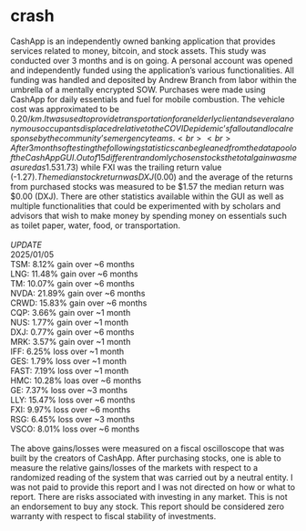 # crash

CashApp is an independently owned banking application that provides services related to money, bitcoin, and stock assets. This study was conducted over 3 months and is on going. A personal account was opened and independently funded using the application’s various functionalities. All funding was handled and deposited by Andrew Branch from labor within the umbrella of a mentally encrypted SOW. Purchases were made using CashApp for daily essentials and fuel for mobile combustion. The vehicle cost was approximated to be $0.20/km. It was used to provide transportation for an elderly client and several anonymous occupants displaced relative to the COVID epidemic’s fallout and local response by the community’s emergency teams. <br>
<br>
After 3 months of testing the following statistics can be gleaned from the data pool of the CashApp GUI. Out of 15 different randomly chosen stocks the total gain was measured as 1.53%. TSM had the leading returns ($1.73) while FXI was the trailing return value (-$1.27). The median stock return was DXJ ($0.00) and the average of the returns from purchased stocks was measured to be $1.57 the median return was $0.00 (DXJ). There are other statistics available within the GUI as well as multiple functionalities that could be experimented with by scholars and advisors that wish to make money by spending money on essentials such as toilet paper, water, food, or transportation. <br>
<br>
*UPDATE*<br>
2025/01/05<br>
TSM: 8.12% gain over ~6 months<br>
LNG: 11.48% gain over ~6 months<br>
TM: 10.07% gain over ~6 months<br>
NVDA: 21.89% gain over ~6 months<br>
CRWD: 15.83% gain over ~6 months<br>
CQP: 3.66% gain over ~1 month<br>
NUS: 1.77% gain over ~1 month<br>
DXJ: 0.77% gain over ~6 months<br>
MRK: 3.57% gain over ~1 month<br>
IFF: 6.25% loss over ~1 month<br>
GES: 1.79% loss over ~1 month<br>
FAST: 7.19% loss over ~1 month<br>
HMC: 10.28% loas over ~6 months<br>
GE: 7.37% loss over ~3 months<br>
LLY: 15.47% loss over ~6 months<br>
FXI: 9.97% loss over ~6 months<br>
RSG: 6.45% loss over ~3 months<br>
VSCO: 8.01% loss over ~6 months<br>
<br>
The above gains/losses were measured on a fiscal oscilloscope that was built by the creators of CashApp. After purchasing stocks, one is able to measure the relative gains/losses of the markets with respect to a randomized reading of the system that was carried out by a neutral entity. I was not paid to provide this report and I was not directed on how or what to report. There are risks associated with investing in any market. This is not an endorsement to buy any stock. This report should be considered zero warranty with respect to fiscal stability of investments.

<br>
